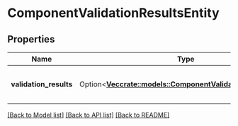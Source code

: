 # ComponentValidationResultsEntity

## Properties

Name | Type | Description | Notes
------------ | ------------- | ------------- | -------------
**validation_results** | Option<[**Vec<crate::models::ComponentValidationResultEntity>**](ComponentValidationResultEntity.md)> | A List of ComponentValidationResultEntity, one for each component that is validated | [optional]

[[Back to Model list]](../README.md#documentation-for-models) [[Back to API list]](../README.md#documentation-for-api-endpoints) [[Back to README]](../README.md)


